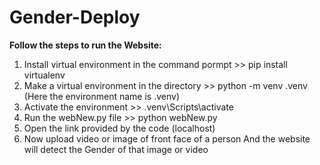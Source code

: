 # Gender-Deploy

**Follow the steps to run the Website:**
1. Install virtual environment in the command pormpt >> pip install virtualenv
2. Make a virtual environment in the directory       >> python -m venv .venv      (Here the environment name is .venv)
3. Activate the environment                          >> .venv\Scripts\activate
4. Run the webNew.py file                            >> python webNew.py
5. Open the link provided by the code (localhost)
6. Now upload video or image of front face of a person And the website will detect the Gender of that image or video  
